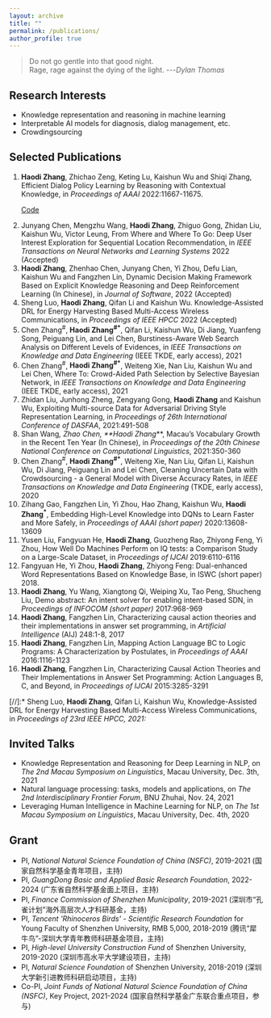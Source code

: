 ```yaml
---
layout: archive
title: ""
permalink: /publications/
author_profile: true
---
```



> Do not go gentle into that good night.<br>
Rage, rage against the dying of the light. ---<cite>Dylan Thomas</cite>

Research Interests
------
* Knowledge representation and reasoning in machine learning
* Interpretable AI models for diagnosis, dialog management, etc.
* Crowdingsourcing 

<span id='publist'>Selected Publications</span>
------
1. **Haodi Zhang**, Zhichao Zeng, Keting Lu, Kaishun Wu and Shiqi Zhang, Efficient Dialog Policy Learning by Reasoning with Contextual Knowledge, in _Proceedings of AAAI_ 2022:11667-11675. <p><a href="https://github.com/ResearchGroupHdZhang/DPL_AAAI22">Code</a></p>
1. Junyang Chen, Mengzhu Wang, **Haodi Zhang**, Zhiguo Gong, Zhidan Liu, Kaishun Wu, Victor Leung, From Where and Where To Go: Deep User Interest Exploration for Sequential Location Recommendation, in _IEEE Transactions on Neural Networks and Learning Systems_ 2022 (Accepted)
1. **Haodi Zhang**, Zhenhao Chen, Junyang Chen, Yi Zhou, Defu Lian, Kaishun Wu and Fangzhen Lin, Dynamic Decision Making Framework Based on Explicit Knowledge Reasoning and Deep Reinforcement Learning (In Chinese), in _Journal of Software_, 2022 (Accepted)
1. Sheng Luo, **Haodi Zhang**, Qifan Li and Kaishun Wu. Knowledge-Assisted DRL for Energy
Harvesting Based Multi-Access Wireless Communications, in _Proceedings of IEEE HPCC_ 2022 (Accepted)
1. Chen Zhang<sup>#</sup>, **Haodi Zhang<sup>#*</sup>**, Qifan Li, Kaishun Wu, Di Jiang, Yuanfeng Song, Peiguang Lin, and Lei Chen, Burstiness-Aware Web Search Analysis on Different Levels of Evidences, in _IEEE Transactions on Knowledge and Data Engineering_ (IEEE TKDE, early access), 2021
1. Chen Zhang<sup>#</sup>, **Haodi Zhang<sup>#*</sup>**, Weiteng Xie, Nan Liu, Kaishun Wu and Lei Chen, Where To: Crowd-Aided Path Selection by Selective Bayesian Network, in _IEEE Transactions on Knowledge and Data Engineering_ (IEEE TKDE, early access), 2021
1. Zhidan Liu, Junhong Zheng, Zengyang Gong, **Haodi Zhang** and Kaishun Wu, Exploiting Multi-source Data for Adversarial Driving Style Representation Learning, in _Proceedings of 26th International Conference of DASFAA_, 2021:491-508
1. Shan Wang<sup>*</sup>, Zhao Chen, **Haodi Zhang<sup>*</sup>**, Macau’s Vocabulary Growth in the Recent Ten Year (In Chinese), in _Proceedings of the 20th Chinese National Conference on Computational Linguistics_, 2021:350-360
1. Chen Zhang<sup>#</sup>, **Haodi Zhang<sup>#*</sup>**, Weiteng Xie, Nan Liu, Qifan Li, Kaishun Wu, Di Jiang, Peiguang Lin and Lei Chen, Cleaning Uncertain Data with Crowdsourcing - a General Model with Diverse Accuracy Rates, in _IEEE Transactions on Knowledge and Data Engineering_ (TKDE, early access), 2020
1. Zihang Gao, Fangzhen Lin, Yi Zhou, Hao Zhang, Kaishun Wu, **Haodi Zhang<sup>*</sup>**, Embedding High-Level Knowledge into DQNs to Learn Faster and More Safely, in _Proceedings of AAAI (short paper)_ 2020:13608-13609
1. Yusen Liu, Fangyuan He, **Haodi Zhang**, Guozheng Rao, Zhiyong Feng, Yi Zhou, How Well Do Machines Perform on IQ tests: a Comparison Study on a Large-Scale Dataset, in _Proceedings of IJCAI_ 2019:6110-6116
1. Fangyuan He, Yi Zhou, **Haodi Zhang**, Zhiyong Feng: Dual-enhanced Word Representations Based on Knowledge Base, in ISWC (short paper) 2018.
1. **Haodi Zhang**, Yu Wang, Xiangtong Qi, Weiping Xu, Tao Peng, Shucheng Liu, Demo abstract: An intent solver for enabling intent-based SDN, in _Proceedings of INFOCOM (short paper)_ 2017:968-969
1. **Haodi Zhang**, Fangzhen Lin, Characterizing causal action theories and their implementations in answer set programming, in _Artificial Intelligence_ (AIJ) 248:1-8, 2017
1. **Haodi Zhang**, Fangzhen Lin, Mapping Action Language BC to Logic Programs: A Characterization by Postulates, in _Proceedings of AAAI_ 2016:1116-1123
1. **Haodi Zhang**, Fangzhen Lin, Characterizing Causal Action Theories and Their Implementations in Answer Set Programming: Action Languages B, C, and Beyond, in _Proceedings of IJCAI_ 2015:3285-3291

[//]:* Sheng Luo, **Haodi Zhang**, Qifan Li, Kaishun Wu, Knowledge-Assisted DRL for Energy Harvesting Based Multi-Access Wireless Communications, in _Proceedings of 23rd IEEE HPCC, 2021:_

Invited Talks
------
* Knowledge Representation and Reasoning for Deep Learning in NLP, on _The 2nd Macau Symposium on Linguistics_, Macau University, Dec. 3th, 2021
* Natural language processing: tasks, models and applications, on _The 2nd Interdisciplinary Frontier Forum_, BNU Zhuhai, Nov. 24, 2021
* Leveraging Human Intelligence in Machine Learning for NLP, on _The 1st Macau Symposium on Linguistics_, Macau University, Dec. 4th, 2020

Grant
------
* PI, _National Natural Science Foundation of China (NSFC)_, 2019-2021 (国家自然科学基金青年项目，主持)
* PI, _GuangDong Basic and Applied Basic Research Foundation_, 2022-2024 (广东省自然科学基金面上项目，主持)
* PI, _Finance Commission of Shenzhen Municipality_, 2019-2021 (深圳市“孔雀计划”海外高层次人才科研基金，主持)
* PI, _Tencent 'Rhinoceros Birds' - Scientific Research Foundation_ for Young Faculty of Shenzhen University, RMB 5,000, 2018-2019 (腾讯“犀牛鸟”-深圳大学青年教师科研基金项目，主持)
* PI, _High-level University Construction Fund_ of Shenzhen University, 2019-2020 (深圳市高水平大学建设项目，主持)
* PI, _Natural Science Foundation_ of Shenzhen University, 2018-2019 (深圳大学新引进教师科研启动项目，主持)
* Co-PI, _Joint Funds of National Natural Science Foundation of China (NSFC)_, Key Project, 2021-2024 (国家自然科学基金广东联合重点项目，参与)

<div style='display: none'>
Research Group Members
------
* Current students
  * Qifan Lin, MPhil student, 2019.09~
  * Zhao Chen, MPhil student, 2019.09~
  * Zhenhao Chen, MPhil student, 2019.09~
  * Zhichao Zeng, MPhil student, 2019.09~
  * Chenyu Xu, MPhil student, 2020.09~
  * Wenxi Huang, MPhil student, 2020.09~
* Graduated students
  * Weiteng Xie, MPhil student, 2018.09~2021.06, Huawei 
  * Di Zhan, MPhil student, 2018.09~2021.06, Huawei 
  * Zihang Gao, MPhil student, 2018.09~2021.06, Guangdong second provincal general hospital
  * Hao Ren, MPhil student, 2018.09~2021.06, Guangdong second provincal general hospital


{% if author.googlescholar %}
  You can also find my articles on <u><a href="{{author.googlescholar}}">my Google Scholar profile</a>.</u>
{% endif %}

{% include base_path %}

{% for post in site.publications reversed %}
  {% include archive-single.html %}
{% endfor %}
</div>